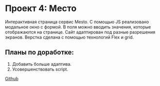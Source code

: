 # Проект 4: Место

Интерактивная страница сервис Mesto.
 С помощью JS реализовано модальное окно с формой. В поля можно вводить значения, которые отображаются на странице.
 Сайт адаптирован под разные разрешения экранов.
 Верстка сделана с помощью технологий Flex и grid.

 ## Планы по доработке:
 1. Добавить больше адаптива.
 2. Усовершенствовать script.

 [Github](https://nolmm.github.io/mesto/.)
